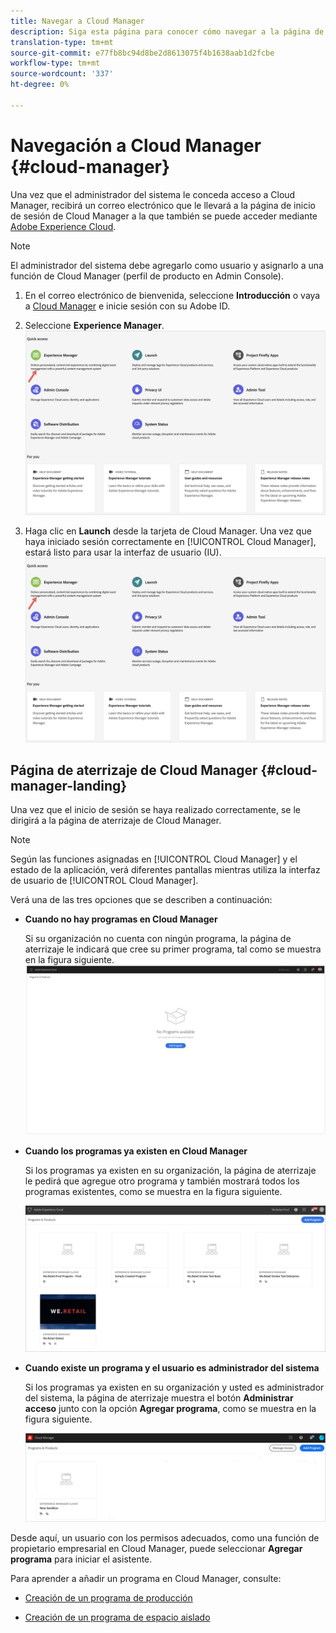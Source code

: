 ```yaml
---
title: Navegar a Cloud Manager
description: Siga esta página para conocer cómo navegar a la página de aterrizaje de Cloud Manager
translation-type: tm+mt
source-git-commit: e77fb8bc94d8be2d8613075f4b1638aab1d2fcbe
workflow-type: tm+mt
source-wordcount: '337'
ht-degree: 0%

---
```



# Navegación a Cloud Manager {#cloud-manager}

Una vez que el administrador del sistema le conceda acceso a Cloud Manager, recibirá un correo electrónico que le llevará a la página de inicio de sesión de Cloud Manager a la que también se puede acceder mediante [Adobe Experience Cloud](https://my.cloudmanager.adobe.com/).

>[!NOTE]
>El administrador del sistema debe agregarlo como usuario y asignarlo a una función de Cloud Manager (perfil de producto en Admin Console).

1. En el correo electrónico de bienvenida, seleccione **Introducción** o vaya a [Cloud Manager](https://experience.adobe.com) e inicie sesión con su Adobe ID.

1. Seleccione **Experience Manager**.
   ![](/help/onboarding/getting-access-to-aem-in-cloud/assets/landing-page1.png)

1. Haga clic en **Launch** desde la tarjeta de Cloud Manager.
Una vez que haya iniciado sesión correctamente en [!UICONTROL Cloud Manager], estará listo para usar la interfaz de usuario (IU).
   ![](/help/onboarding/getting-access-to-aem-in-cloud/assets/landing-page1.png)


## Página de aterrizaje de Cloud Manager {#cloud-manager-landing}

Una vez que el inicio de sesión se haya realizado correctamente, se le dirigirá a la página de aterrizaje de Cloud Manager.

>[!NOTE]
>Según las funciones asignadas en [!UICONTROL Cloud Manager] y el estado de la aplicación, verá diferentes pantallas mientras utiliza la interfaz de usuario de [!UICONTROL Cloud Manager].

Verá una de las tres opciones que se describen a continuación:

* **Cuando no hay programas en Cloud Manager**

   Si su organización no cuenta con ningún programa, la página de aterrizaje le indicará que cree su primer programa, tal como se muestra en la figura siguiente.
   ![](/help/onboarding/getting-access-to-aem-in-cloud/assets/first_timelogin0.png)

* **Cuando los programas ya existen en Cloud Manager**

   Si los programas ya existen en su organización, la página de aterrizaje le pedirá que agregue otro programa y también mostrará todos los programas existentes, como se muestra en la figura siguiente.

   ![](/help/onboarding/getting-access-to-aem-in-cloud/assets/first_timelogin1.png)

* **Cuando existe un programa y el usuario es administrador del sistema**

   Si los programas ya existen en su organización y usted es administrador del sistema, la página de aterrizaje muestra el botón **Administrar acceso** junto con la opción **Agregar programa**, como se muestra en la figura siguiente.

   ![](/help/onboarding/getting-access-to-aem-in-cloud/assets/admin-console-4.png)

Desde aquí, un usuario con los permisos adecuados, como una función de propietario empresarial en Cloud Manager, puede seleccionar **Agregar programa** para iniciar el asistente.

Para aprender a añadir un programa en Cloud Manager, consulte:

* [Creación de un programa de producción](/help/onboarding/getting-access-to-aem-in-cloud/creating-production-program.md)

* [Creación de un programa de espacio aislado](/help/onboarding/getting-access-to-aem-in-cloud/creating-sandbox-program.md)